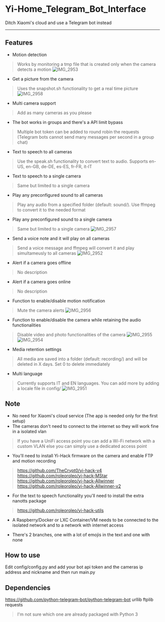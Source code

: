 # Yi-Home_Telegram_Bot_Interface
Ditch Xiaomi's cloud and use a Telegram bot instead
***
## Features
+ Motion detection
> Works by monitoring a tmp file that is created only when the camera detects a motion
![IMG_2953](https://user-images.githubusercontent.com/45854343/127867115-da841676-2be6-4328-a8c3-335d1801fd0a.PNG)

+ Get a picture from the camera
> Uses the snapshot.sh functionality to get a real time picture
![IMG_2958](https://user-images.githubusercontent.com/45854343/127867139-5e337947-62d4-4481-90c2-19cfc313a7fd.PNG)

+ Multi camera support
> Add as many cameras as you please

+ The bot works in groups and there's a API limit bypass
> Multiple bot token can be added to round robin the requests (Telegram bots cannot send many messages per second in a group chat)

+ Text to speech to all cameras
> Use the speak.sh functionality to convert text to audio. Supports en-US, en-GB, de-DE, es-ES, fr-FR, it-IT

+ Text to speech to a single camera
> Same but limited to a single camera

+ Play any preconfigured sound to all cameras
> Play any audio from a specified folder (default: sound/). Use ffmpeg to convert it to the needed format

+ Play any preconfigured sound to a single camera
> Same but limited to a single camera
![IMG_2957](https://user-images.githubusercontent.com/45854343/127867186-5a267597-7146-466e-94c9-2e5f4a35a371.PNG)

+ Send a voice note and it will play on all cameras
> Send a voice message and ffmpeg will convert it and play simultameusly to all cameras
![IMG_2952](https://user-images.githubusercontent.com/45854343/127867198-459bdc37-5f80-46c9-ae74-d636883a1e83.PNG)

+ Alert if a camera goes offline
> No description

+ Alert if a camera goes online
> No description

+ Function to enable/disable motion notification
> Mute the camera alerts
![IMG_2956](https://user-images.githubusercontent.com/45854343/127867218-77129b4d-50c4-448c-86bc-f7a7b9f1fd49.PNG)

+ Function to enable/disable the camera while retaining the audio functionalities
> Disable video and photo functionalities of the camera
![IMG_2955](https://user-images.githubusercontent.com/45854343/127867233-244d9274-6174-450a-8e65-cb3ea66bf6c0.PNG)
![IMG_2954](https://user-images.githubusercontent.com/45854343/127867248-46935386-5c8a-4da8-bbc0-16bbc97c595b.PNG)

+ Media retention settings
> All media are saved into a folder (default: recording/) and will be deleted in X days. Set 0 to delete immediately

+ Multi language
> Currently supports IT and EN languages. You can add more by adding a locale file in config/
![IMG_2951](https://user-images.githubusercontent.com/45854343/127867263-75aea1ab-ef87-4573-8309-32d1f37f02c8.PNG)


## Note
+ No need for Xiaomi's cloud service (The app is needed only for the first setup)
+ The cameras don't need to connect to the internet so they will work fine in a isolated vlan
> If you have a UniFi access point you can add a Wi-Fi network with a custom VLAN else you can simply use a dedicated access point

+ You'll need to install Yi-Hack firmware on the camera and enable FTP and motion recording
> https://github.com/TheCrypt0/yi-hack-v4
> https://github.com/roleoroleo/yi-hack-MStar
> https://github.com/roleoroleo/yi-hack-Allwinner
> https://github.com/roleoroleo/yi-hack-Allwinner-v2

+ For the text to speech functionality you'll need to install the extra nanotts package
> https://github.com/roleoroleo/yi-hack-utils

+ A Raspberry/Docker or LXC Container/VM needs to be connected to the isolated network and to a network with internet access

+ There's 2 branches, one with a lot of emojis in the text and one with none

## How to use
Edit config/config.py and add your bot api token and the cameras ip address and nickname and then run main.py

## Dependencies
https://github.com/python-telegram-bot/python-telegram-bot
urllib
ftplib
requests
> I'm not sure which one are already packaged with Python 3
